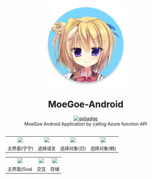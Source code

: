 <div align="center">
  <img src="app/src/main/res/mipmap-xxxhdpi/ic_launcher.png" width = "256" alt="MoeGoe-Kanban-Musume">
  <br>
  <h1>MoeGoe-Android</h1>
  <a href="https://play.google.com/store/apps/datasafety?id=top.fumiama.moegoe">
    <img src="https://raw.githubusercontent.com/steverichey/google-play-badge-svg/master/img/zh-cn_get.svg" width = "256" alt="gpbadge">
  </a>
  <br>
  MoeGoe Android Application by calling Azure function API<br><br>
</div>

<table>
	<tr>
		<td align="center"><img src="https://user-images.githubusercontent.com/41315874/185280346-4f41fb53-fdb4-46c1-acfa-495f0850b1e9.png"></td>
		<td align="center"><img src="https://user-images.githubusercontent.com/41315874/185280353-f4cf31ea-03f8-4c77-bea1-817ff63516c7.png"></td>
    <td align="center"><img src="https://user-images.githubusercontent.com/41315874/185280358-1f6091b6-fb02-4812-a75f-967e3c6cca26.png"></td>
    <td align="center"><img src="https://user-images.githubusercontent.com/41315874/185280362-bdf30b74-40bf-4fb6-8009-46aeae705e65.png"></td>
	</tr>
    <tr>
		<td align="center">主界面(宁宁)</td>
		<td align="center">选择语言</td>
    <td align="center">选择对象(日)</td>
    <td align="center">选择对象(韩)</td>
	</tr>
</table>
<table>
	<tr>
		<td align="center"><img src="https://user-images.githubusercontent.com/41315874/185280364-7e8aeac4-0cd6-49af-8ffa-ace192a5bfaf.png"></td>
		<td align="center"><img src="https://user-images.githubusercontent.com/41315874/185280369-247ce438-da6a-446b-9f66-f6a4627e41de.png"></td>
    <td align="center"><img src="https://user-images.githubusercontent.com/41315874/185280381-3baf9b33-d02c-4f80-b7bf-11d53601580a.png"></td>
	</tr>
    <tr>
		<td align="center">主界面(Sua)</td>
		<td align="center">交互</td>
    <td align="center">存储</td>
	</tr>
</table>
